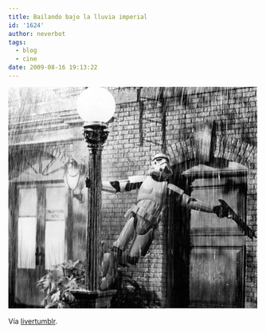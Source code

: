 ```yaml
---
title: Bailando bajo la lluvia imperial
id: '1624'
author: neverbot
tags:
  - blog
  - cine
date: 2009-08-16 19:13:22
---
```


[![](./bailando-bajo-la-lluvia-imperial/UNNzFlt0Tq9lheq31gsfBIbFo1_500.jpg)](http://livercake.tumblr.com/post/147895856)

Vía [livertumblr](http://livercake.tumblr.com/post/147895856).
